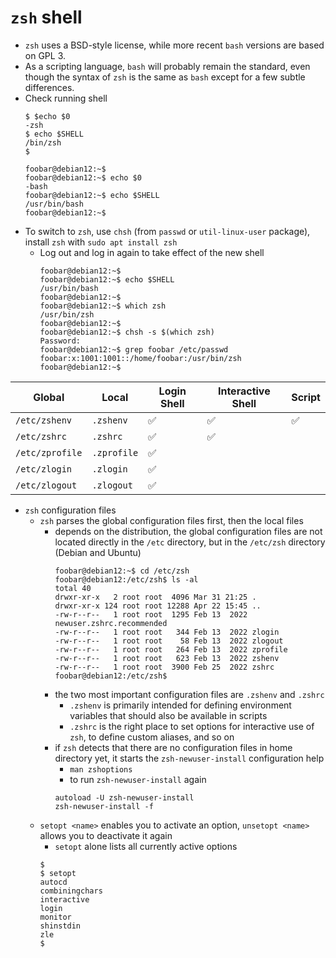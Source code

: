 # `zsh` shell

- `zsh` uses a BSD-style license, while more recent `bash` versions are based on GPL 3.
- As a scripting language, `bash` will probably remain the standard, even though the syntax of `zsh` is the same as `bash` except for a few subtle differences.
- Check running shell
    ```
    $ $echo $0
    -zsh
    $ echo $SHELL
    /bin/zsh
    $

    foobar@debian12:~$ 
    foobar@debian12:~$ echo $0
    -bash
    foobar@debian12:~$ echo $SHELL
    /usr/bin/bash
    foobar@debian12:~$    
    ```
- To switch to `zsh`, use `chsh` (from `passwd` or `util-linux-user` package), install `zsh` with `sudo apt install zsh`
    - Log out and log in again to take effect of the new shell
        ```
        foobar@debian12:~$ 
        foobar@debian12:~$ echo $SHELL
        /usr/bin/bash
        foobar@debian12:~$ 
        foobar@debian12:~$ which zsh
        /usr/bin/zsh
        foobar@debian12:~$ 
        foobar@debian12:~$ chsh -s $(which zsh)
        Password: 
        foobar@debian12:~$ grep foobar /etc/passwd
        foobar:x:1001:1001::/home/foobar:/usr/bin/zsh
        foobar@debian12:~$ 
        ```

| Global          | Local       | Login Shell | Interactive Shell | Script |
| --------------- | ----------- | ----------- | ----------------- | ------ |
| `/etc/zshenv`   | `.zshenv`   | ✅          | ✅                | ✅      |
| `/etc/zshrc`    | `.zshrc`    | ✅          | ✅                |         |     
| `/etc/zprofile` | `.zprofile` | ✅          |                   |         |
| `/etc/zlogin`   | `.zlogin`   | ✅          |                   |         |
| `/etc/zlogout`  | `.zlogout`  | ✅          |                   |         |

- `zsh` configuration files
    - `zsh` parses the global configuration files first, then the local files
        - depends on the distribution, the global configuration files are not located directly in the `/etc` directory, but in the `/etc/zsh` directory (Debian and Ubuntu)
            ```
            foobar@debian12:~$ cd /etc/zsh
            foobar@debian12:/etc/zsh$ ls -al
            total 40
            drwxr-xr-x   2 root root  4096 Mar 31 21:25 .
            drwxr-xr-x 124 root root 12288 Apr 22 15:45 ..
            -rw-r--r--   1 root root  1295 Feb 13  2022 newuser.zshrc.recommended
            -rw-r--r--   1 root root   344 Feb 13  2022 zlogin
            -rw-r--r--   1 root root    58 Feb 13  2022 zlogout
            -rw-r--r--   1 root root   264 Feb 13  2022 zprofile
            -rw-r--r--   1 root root   623 Feb 13  2022 zshenv
            -rw-r--r--   1 root root  3900 Feb 25  2022 zshrc
            foobar@debian12:/etc/zsh$ 
            ```        
        - the two most important configuration files are `.zshenv` and `.zshrc`
            - `.zshenv` is primarily intended for defining environment variables that should also be available in scripts
            - `.zshrc` is the right place to set options for interactive use of `zsh`, to define custom aliases, and so on
        - if `zsh` detects that there are no configuration files in home directory yet, it starts the `zsh-newuser-install` configuration help
            - `man zshoptions`
            - to run `zsh-newuser-install` again
            ```
            autoload -U zsh-newuser-install
            zsh-newuser-install -f
            ```
    - `setopt <name>` enables you to activate an option, `unsetopt <name>` allows you to deactivate it again
        - `setopt` alone lists all currently active options
        ```
        $
        $ setopt
        autocd
        combiningchars
        interactive
        login
        monitor
        shinstdin
        zle
        $
        ```    